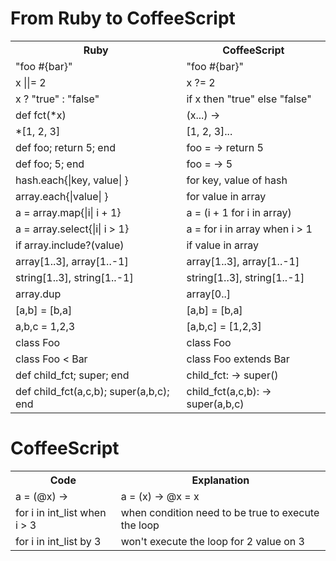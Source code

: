# From Ruby to CoffeeScript

<table>
  <tr>
    <th>Ruby</th>
    <th>CoffeeScript</th>
  </tr>
  <tr>
    <td>"foo #{bar}"</td>
    <td>"foo #{bar}"</td>
  </tr>
  <tr>
    <td>x ||= 2</td>
    <td>x ?= 2</td>
  </tr>
  <tr>
    <td>x ? "true" : "false"</td>
    <td>if x then "true" else "false"</td>
  </tr>
  <tr>
  <tr>
    <td>def fct(*x)</td>
    <td>(x...) -></td>
  </tr>
  <tr>
    <td>*[1, 2, 3]</td>
    <td>[1, 2, 3]...</td>
  </tr>
  <tr>
    <td>def foo; return 5; end</td>
    <td>foo = -> return 5</td>
  </tr>
  <tr>
    <td>def foo; 5; end</td>
    <td>foo = -> 5</td>
  </tr>
  <tr>
    <td>hash.each{|key, value| }</td>
    <td>for key, value of hash</td>
  </tr>
  <tr>
    <td>array.each{|value| }</td>
    <td>for value in array</td>
  </tr>
  <tr>
    <td>a = array.map{|i| i + 1}</td>
    <td>a = (i + 1 for i in array)</td>
  </tr>
  <tr>
    <td>a = array.select{|i| i > 1}</td>
    <td>a = for i in array when i > 1</td>
  </tr>
  <tr>
    <td>if array.include?(value)</td>
    <td>if value in array</td>
  </tr>
  <tr>
    <td>array[1..3], array[1..-1]</td>
    <td>array[1..3], array[1..-1]</td>
  </tr>
  <tr>
    <td>string[1..3], string[1..-1]</td>
    <td>string[1..3], string[1..-1]</td>
  </tr>
  <tr>
    <td>array.dup</td>
    <td>array[0..]</td>
  </tr>
  <tr>
    <td>[a,b] = [b,a]</td>
    <td>[a,b] = [b,a]</td>
  </tr>
  <tr>
    <td>a,b,c = 1,2,3</td>
    <td>[a,b,c] = [1,2,3]</td>
  </tr>
  <tr>
    <td>class Foo</td>
    <td>class Foo</td>
  </tr>
  <tr>
    <td>class Foo < Bar</td>
    <td>class Foo extends Bar</td>
  </tr>
  <tr>
    <td>def child_fct; super; end</td>
    <td>child_fct: -> super()</td>
  </tr>
  <tr>
    <td>def child_fct(a,c,b); super(a,b,c); end</td>
    <td>child_fct(a,c,b): -> super(a,b,c)</td>
  </tr>
</table>

# CoffeeScript

<table>
  <tr>
    <th>Code</th>
    <th>Explanation</th>
  </tr>
  <tr>
    <td>a = (@x) -></td>
    <td>a = (x) -> @x = x</td>
  </tr>
  <tr>
    <td>for i in int_list when i > 3</td>
    <td>when condition need to be true to execute the loop</td>
  </tr>
  <tr>
    <td>for i in int_list by 3</td>
    <td>won't execute the loop for 2 value on 3</td>
  </tr>
</table>
